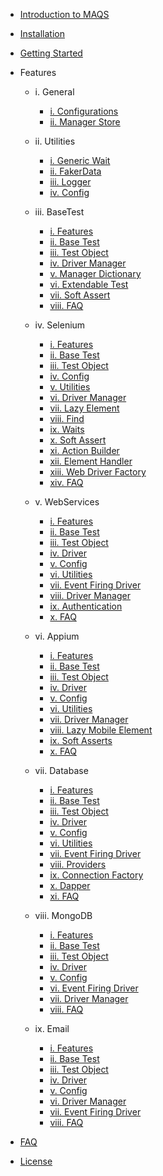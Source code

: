 - [Introduction to MAQS ](MAQS_5/Introduction.md)


- [Installation](MAQS_5/EnterpriseInstallation.md)
- [Getting Started](MAQS_5/Getting-Started.md)

- Features

	- i. General
		- [i. Configurations](MAQS_5/General/EnterpriseConfiguration.md)
		- [ii. Manager Store](MAQS_5/General/ManagerStore.md)

	- ii. Utilities
		- [i. Generic Wait](MAQS_5/Utilities/Generic-Waits.md)
		- [ii. FakerData](MAQS_5/Utilities/FakerData.md)
		- [iii. Logger](MAQS_5/Utilities/Logger.md)
		- [iv. Config](MAQS_5/Utilities/Config.md)

	- iii. BaseTest
		- [i. Features](MAQS_5/Base/BaseFeatures.md)
		- [ii. Base Test](MAQS_5/Base/BaseTest.md)
		- [iii. Test Object](MAQS_5/Base/BaseTestObject.md)
		- [iv. Driver Manager](MAQS_5/Base/DriverManager.md)	
		- [v. Manager Dictionary](MAQS_5/Base/ManagerDictionary.md)
		- [vi. Extendable Test](MAQS_5/Base/BaseExtendableTest.md)
		- [vii. Soft Assert](MAQS_5/Base/SoftAsserts.md)
		- [viii. FAQ](MAQS_5/Base/BaseFAQ.md)

	- iv. Selenium
		- [i. Features](MAQS_5/Selenium/SeleniumFeatures.md)
		- [ii. Base Test](MAQS_5/Selenium/SeleniumBaseTest.md)
		- [iii. Test Object](MAQS_5/Selenium/SeleniumTestObject.md)
		- [iv. Config](MAQS_5/Selenium/SeleniumConfig.md)
		- [v. Utilities](MAQS_5/Selenium/SeleniumUtilities.md)
		- [vi. Driver Manager](MAQS_5/Selenium/SeleniumDriverManager.md)
		- [vii. Lazy Element](MAQS_5/Selenium/LazyElement.md)
		- [viii. Find](MAQS_5/Selenium/SeleniumFind.md)
		- [ix. Waits](MAQS_5/Selenium/Waits.md)
		- [x. Soft Assert](MAQS_5/Selenium/SoftAsserts.md)
		- [xi. Action Builder](MAQS_5/Selenium/ActionBuilder.md)
		- [xii. Element Handler](MAQS_5/Selenium/ElementHandler.md)	
		- [xiii. Web Driver Factory](MAQS_5/Selenium/WebDriverFactory.md)	
		- [xiv. FAQ](MAQS_5/Selenium/SeleniumFAQ.md)

	- v. WebServices
		- [i. Features](MAQS_5/WebService/WebServiceFeatures.md)
		- [ii. Base Test](MAQS_5/WebService/BaseWebServiceTest.md)
		- [iii. Test Object](MAQS_5/WebService/WebServiceTestObject.md)
		- [iv. Driver](MAQS_5/WebService/WebServiceDriver.md)
		- [v. Config](MAQS_5/WebService/WebServiceConfig.md)
		- [vi. Utilities](MAQS_5/WebService/WebServiceUtilities.md)
		- [vii. Event Firing Driver](MAQS_5/WebService/WebServiceEventFiringDriver.md)
		- [viii. Driver Manager](MAQS_5/WebService/WebServiceDriverManager.md)
		- [ix. Authentication](MAQS_5/WebService/WebServiceAuth.md)
		- [x. FAQ](MAQS_5/WebService/WebServiceFAQ.md)

	- vi. Appium
		- [i. Features](MAQS_5/Appium/AppiumFeatures.md)
		- [ii. Base Test](MAQS_5/Appium/AppiumBaseTest.md)
		- [iii. Test Object](MAQS_5/Appium/AppiumTestObject.md)
		- [iv. Driver](MAQS_5/Appium/AppiumDriver.md)
		- [v. Config](MAQS_5/Appium/AppiumConfig.md)
		- [vi. Utilities](MAQS_5/Appium/AppiumUtilities.md)
		- [vii. Driver Manager](MAQS_5/Appium/MobileDriverManager.md)
		- [viii. Lazy Mobile Element](MAQS_5/Appium/LazyMobileElement.md)
		- [ix. Soft Asserts](MAQS_5/Appium/AppiumSoftAssert.md)
		- [x. FAQ](MAQS_5/Appium/AppiumFAQ.md)
	
	- vii. Database
		- [i. Features](MAQS_5/Database/DatabaseFeatures.md)
		- [ii. Base Test](MAQS_5/Database/DatabaseBaseTest.md)
		- [iii. Test Object](MAQS_5/Database/DatabaseTestObject.md)
		- [iv. Driver](MAQS_5/Database/DatabaseDriver.md)
		- [v. Config](MAQS_5/Database/DatabaseConfig.md)
		- [vi. Utilities](MAQS_5/Database/DatabaseUtilities.md) 
		- [vii. Event Firing Driver](MAQS_5/Database/DatabaseEventFiringDriver.md)
		- [viii. Providers](MAQS_5/Database/DatabaseProviders.md)
		- [ix. Connection Factory](MAQS_5/Database/DatabaseConnectionFactory.md)
		- [x. Dapper](MAQS_5/Database/MAQSDapper.md)
		- [xi. FAQ](MAQS_5/Database/DatabaseFAQ.md)

	-  viii. MongoDB
		- [i. Features](MAQS_5/MongoDB/MongoDBFeatures.md)
		- [ii. Base Test](MAQS_5/MongoDB/MongoBaseTest.md)
		- [iii. Test Object](MAQS_5/MongoDB/MongoTestObject.md)
		- [iv. Driver](MAQS_5/MongoDB/MongoDBDriver.md)
		- [v. Config](MAQS_5/MongoDB/MongoDBConfig.md)
		- [vi. Event Firing Driver](MAQS_5/MongoDB/EventFiringMongoDBDriver.md)
		- [vii. Driver Manager](MAQS_5/MongoDB/MongoDrivermanager.md)
		- [viii. FAQ](MAQS_5/MongoDB/MongoFAQ.md)

	- ix. Email
		- [i. Features](MAQS_5/Email/EmailFeatures.md)
		- [ii. Base Test](MAQS_5/Email/EmailBaseTest.md)
		- [iii. Test Object](MAQS_5/Email/EmailTestobject.md)	
		- [iv. Driver](MAQS_5/Email/EmailDriver.md)
		- [v. Config](MAQS_5/Email/EmailConfig.md)
		- [vi. Driver Manager](MAQS_5/Email/EmailDriverManager.md)
		- [vii. Event Firing Driver](MAQS_5/Email/EmailEventFiringDriver.md)
		- [viii. FAQ](MAQS_5/Email/EmailFAQ.md)

- [FAQ](MAQS_5/MAQS-FAQ.md)
- [License](MAQS_5/License.md)